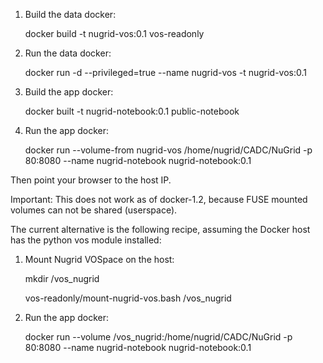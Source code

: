 1. Build the data docker:

    docker build -t nugrid-vos:0.1 vos-readonly

2. Run the data docker:

    docker run -d --privileged=true --name nugrid-vos -t nugrid-vos:0.1

3. Build the app docker:

    docker built -t nugrid-notebook:0.1 public-notebook

4. Run the app docker:

    docker run --volume-from nugrid-vos /home/nugrid/CADC/NuGrid -p 80:8080 --name nugrid-notebook nugrid-notebook:0.1

Then point your browser to the host IP.

Important: This does not work as of docker-1.2, because FUSE mounted volumes can not be shared (userspace).

The current alternative is the following recipe, assuming the Docker host has the python vos module installed:

1. Mount Nugrid VOSpace on the host:

   mkdir /vos_nugrid
   
   vos-readonly/mount-nugrid-vos.bash /vos_nugrid

2. Run the app docker:

   docker run --volume /vos_nugrid:/home/nugrid/CADC/NuGrid -p 80:8080 --name nugrid-notebook nugrid-notebook:0.1
